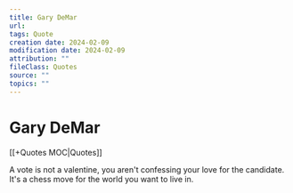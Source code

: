 ```yaml
---
title: Gary DeMar
url: 
tags: Quote
creation date: 2024-02-09
modification date: 2024-02-09
attribution: ""
fileClass: Quotes
source: ""
topics: ""
---
```


# Gary DeMar

[[+Quotes MOC|Quotes]]

A vote is not a valentine, you aren't confessing your love for the candidate. It's a chess move for the world you want to live in.

